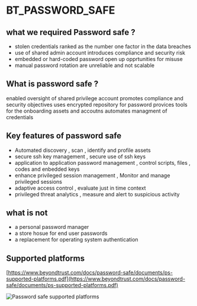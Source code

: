 # BT\_PASSWORD\_SAFE

## what we required Password safe ?

* stolen credentials ranked as the number one factor in the data breaches
* use of shared admin account introduces compliance and security risk
* embedded or hard-coded password open up opprtunities for misuse
* manual password rotation are unreliable and not scalable

## What is password safe ?

enabled oversight of shared privilege account promotes compliance and security objectives uses encrypted repository for password provices tools for the onboarding assets and accoutns automates managment of credentials

## Key features of password safe

* Automated discovery , scan , identify and profile assets
* secure ssh key management , secure use of ssh keys
* application to application password management , control scripts, files , codes and enbedded keys
* enhance privileged session management , Monitor and manage privileged sessions
* adaptive access control , evaluate just in time context
* privileged threat analytics , measure and alert to suspicious activity

## what is not

* a personal password manager
* a store hosue for end user passwords
* a replacement for operating system authentication

## Supported platforms

[https://www.beyondtrust.com/docs/password-safe/documents/ps-supported-platforms.pdf](https://www.beyondtrust.com/docs/password-safe/documents/ps-supported-platforms.pdf)

![Password safe supported platforms](https://imgur.com/a/sUQVuJ9)

